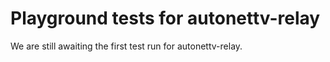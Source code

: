 # Playground tests for autonettv-relay
We are still awaiting the first test run for autonettv-relay.
